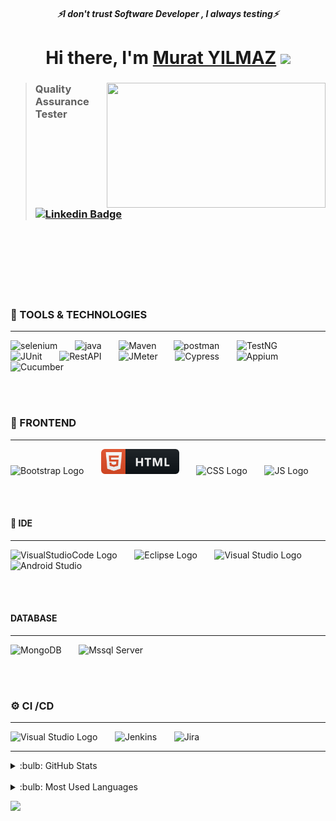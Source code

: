 <h5 align="center">
   <i>⚡️I don't trust Software Developer , I always testing⚡️</i>
</h5>
<div align="center">
   <h1>Hi there, I'm <a href="https://www.linkedin.com/in/murat-yilmaz-2b4322187/">Murat YILMAZ</a> 
      <img src="https://media.giphy.com/media/hvRJCLFzcasrR4ia7z/giphy.gif" width="25px"> 
   </h1>  
</div>
<div>
   <img src="https://uploads.toptal.io/blog/image/91302/toptal-blog-image-1434578005589-4e6897ec04cc0b3c7075b9b011ee915c.gif" align="right" width="350" height="200" >

   > ### Quality Assurance Tester   [![Linkedin Badge](https://img.shields.io/badge/-LinkedIn-blue?style=flat-square&logo=Linkedin&logoColor=white)](https://www.linkedin.com/in/murat-yilmaz-2b4322187/)
   <br/>
   <br/>
   <br/>
   <br/>
   <br/>
   <br/>
</div>

### 🔗 TOOLS & TECHNOLOGIES
---

<p align="left">
<img src="https://raw.githubusercontent.com/detain/svg-logos/780f25886640cef088af994181646db2f6b1a3f8/svg/selenium-logo.svg" alt="selenium"  height="40"/>
&nbsp;&nbsp;&nbsp;&nbsp;&nbsp; 
<img src="https://seeklogo.com/images/J/java-logo-41D4155FC3-seeklogo.com.png" alt="java" height="40"/>
&nbsp;&nbsp;&nbsp;&nbsp;&nbsp;
<img src="https://fullstackcode.dev/wp-content/uploads/2021/12/Apache-maven-1024x502.jpg" alt="Maven" height="40"> 
&nbsp;&nbsp;&nbsp;&nbsp;&nbsp;
<img src="https://westfax.com/img/Postman_Logo.svg" alt="postman" height="40"/>  
&nbsp;&nbsp;&nbsp;&nbsp;&nbsp;
<img src="https://user-images.githubusercontent.com/81934354/180616164-57d01308-fbd3-4696-9836-e4b250f8d80d.svg" height="40" alt="TestNG"> 
&nbsp;&nbsp;&nbsp;&nbsp;&nbsp;
<img src="https://user-images.githubusercontent.com/81934354/180616497-e4177038-69d9-4f77-a77e-e261045a173b.svg" height="40" alt="JUnit"> 
&nbsp;&nbsp;&nbsp;&nbsp;&nbsp;
<img src="https://svgshare.com/i/jKN.svg" height="40" alt="RestAPI"> 
&nbsp;&nbsp;&nbsp;&nbsp;&nbsp;
<img src="https://svn.apache.org/repos/asf/jmeter/site/images/logo.svg" height="40" alt="JMeter"> 
&nbsp;&nbsp;&nbsp;&nbsp;&nbsp;
<img src="https://upload.wikimedia.org/wikipedia/commons/a/a4/Cypress.png" height="40" alt="Cypress"> 
&nbsp;&nbsp;&nbsp;&nbsp;&nbsp;
<img src="https://user-images.githubusercontent.com/81934354/180616726-c08a6533-554e-4cf9-a647-41ea5e934271.svg" height="40" alt="Appium"> 
&nbsp;&nbsp;&nbsp;&nbsp;&nbsp;
<img src="https://user-images.githubusercontent.com/81934354/180617097-7431fd1f-a938-4e07-8b5b-956cafcde8d5.svg" height="40" alt="Cucumber"> 
</p>

<br/>
<br/>

### 🔗 FRONTEND
---
<p align="left">
<img src="https://svgshare.com/i/jMe.svg" alt="Bootstrap Logo" height="40"/>
&nbsp;&nbsp;&nbsp;&nbsp;&nbsp;
<img src="https://raw.githubusercontent.com/8bithemant/8bithemant/master/svg/dev/languages/html.svg" alt="HTML Logo" height="40"/>
&nbsp;&nbsp;&nbsp;&nbsp;&nbsp;
<img src="https://www.vectorlogo.zone/logos/w3_css/w3_css-ar21.svg" alt="CSS Logo" height="40"/>
&nbsp;&nbsp;&nbsp;&nbsp;&nbsp;
<img src="https://repository-images.githubusercontent.com/161459736/524e6f00-8313-11e9-9c74-51546bca55a3" alt="JS Logo" height="40"/>

</p>

<br/>
<br/>

#### 🔧 IDE
---
<p align="left">

<img src="https://docs.toradex.com/107819-visual-studio-code-logo-2020.svg" alt="VisualStudioCode Logo" height="40"/>      
&nbsp;&nbsp;&nbsp;&nbsp;&nbsp;
<img src="https://upload.wikimedia.org/wikipedia/commons/d/d0/Eclipse-Luna-Logo.svg" alt="Eclipse Logo" height="40"/>
&nbsp;&nbsp;&nbsp;&nbsp;&nbsp;
<img src="https://upload.wikimedia.org/wikipedia/commons/1/19/Visual_Studio_2012_logo_and_wordmark.svg" alt="Visual Studio Logo" height="40"/>
&nbsp;&nbsp;&nbsp;&nbsp;&nbsp;
<img src="https://user-images.githubusercontent.com/81934354/180577101-bc67bc5e-6244-4486-960e-dc0cad8b82a0.png" height="40" alt="Android Studio"></p>

</p>
<br/>
<br/>
   
#### DATABASE
---
<p align="left">
<img src="https://upload.wikimedia.org/wikipedia/commons/9/93/MongoDB_Logo.svg" alt="MongoDB" height="40" />
&nbsp;&nbsp;&nbsp;&nbsp;&nbsp;
<img src="https://www.kindpng.com/picc/m/403-4036315_microsoft-sql-server-logo-sql-server-logo-svg.png" alt="Mssql Server" height="40" />

</p>

<br/>
<br/>

### ⚙️ CI /CD
---
<p align="left"> 
<img src="https://cdn.cdnlogo.com/logos/d/8/docker.svg" alt="Visual Studio Logo" height="40" />
&nbsp;&nbsp;&nbsp;&nbsp;&nbsp;
<img src="https://upload.wikimedia.org/wikipedia/commons/e/e3/Jenkins_logo_with_title.svg" alt="Jenkins" height="40" />
&nbsp;&nbsp;&nbsp;&nbsp;&nbsp;
<img src="https://svgshare.com/i/jKP.svg" alt="Jira" height="40" /> 
 
</p>

---
 
<details>
<summary>:bulb: GitHub Stats   </summary>
<img src="https://github-readme-stats.vercel.app/api?username=muratylmz44&theme=cobalt" >

</details>

<br/>

<details>
<summary>:bulb: Most Used Languages   </summary>
<img src="https://github-readme-stats.vercel.app/api/top-langs/?username=muratylmz44&layout=compact" >

</details>


![](https://komarev.com/ghpvc/?username=muratylmz44&color=green)

 




   
   










































































